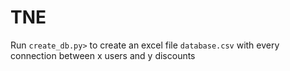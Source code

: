 # TNE

Run `create_db.py>` to create an excel file `database.csv` with every connection between x users and y discounts
